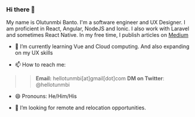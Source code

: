 ### Hi there 👋
My name is Olutunmbi Banto. I'm a software engineer and UX Designer. I am proficient in React, Angular, NodeJS and Ionic. I also work with Laravel and sometimes React Native. In my free time, I publish articles on [Medium](https://medium.com/@hellotunmbi)

- 🌱 I’m currently learning Vue and Cloud computing. And also expanding on my UX skills

- 📫 How to reach me:

>> **Email:** hellotunmbi[at]gmail[dot]com
>> **DM on Twitter**: @hellotunmbi

- 😄 Pronouns: He/Him/His

- 🤔 I’m looking for remote and relocation opportunities.

<!--
**hellotunmbi/hellotunmbi** is a ✨ _special_ ✨ repository because its `README.md` (this file) appears on your GitHub profile.

Here are some ideas to get you started:

- 🔭 I’m currently working on ...
- 🌱 I’m currently learning ...
- 👯 I’m looking to collaborate on ...
- 🤔 I’m looking for help with ...
- 💬 Ask me about ...
- 📫 How to reach me: ...
- 😄 Pronouns: ...
- ⚡ Fun fact: ...
-->

